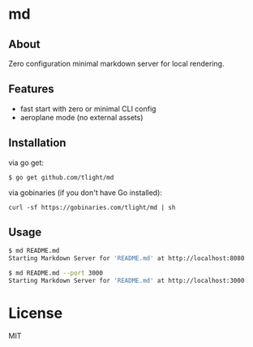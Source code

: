 # md

## About

Zero configuration minimal markdown server for local rendering.

## Features

* fast start with zero or minimal CLI config
* aeroplane mode (no external assets)

## Installation

via go get:
```
$ go get github.com/tlight/md
```

via gobinaries (if you don't have Go installed):
```
curl -sf https://gobinaries.com/tlight/md | sh
```

## Usage

```sh
$ md README.md
Starting Markdown Server for 'README.md' at http://localhost:8080

$ md README.md --port 3000
Starting Markdown Server for 'README.md' at http://localhost:3000
```

# License

 MIT
